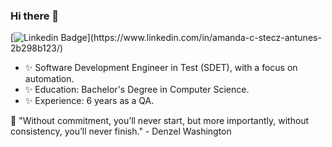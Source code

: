 ### Hi there 👋

[![Linkedin Badge](https://img.shields.io/badge/-Amanda%20Stecz-00875f?style=flat-square&logo=Linkedin&logoColor=white&link=[https://www.linkedin.com/in/diego-schell-fernandes/](https://www.linkedin.com/in/amanda-c-stecz-antunes-2b298b123/))](https://www.linkedin.com/in/amanda-c-stecz-antunes-2b298b123/)

- ✨ Software Development Engineer in Test (SDET), with a focus on automation.
- ✨ Education: Bachelor's Degree in Computer Science.
- ✨ Experience: 6 years as a QA.

💬 "Without commitment, you’ll never start, but more importantly, without consistency, you’ll never finish." - Denzel Washington⁣ 
